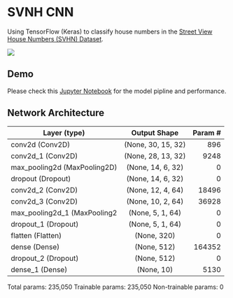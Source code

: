 # SVNH CNN

Using TensorFlow (Keras) to classify house numbers in the [Street View House Numbers (SVHN) Dataset](http://ufldl.stanford.edu/housenumbers/).

![](http://ufldl.stanford.edu/housenumbers/examples_new.png)

## Demo
Please check this [Jupyter Notebook](https://nbviewer.jupyter.org/github/dyckia/SVHN-CNN/blob/master/SVHN.ipynb) for the model pipline and performance.

## Network Architecture 

| Layer (type)        | Output Shape           | Param #  |
| ------------- |:-------------:| -----:|
| conv2d (Conv2D)      | (None, 30, 15, 32) | 896 |
| conv2d_1 (Conv2D)       | (None, 28, 13, 32) | 9248 |
| max_pooling2d (MaxPooling2D)      |  (None, 14, 6, 32) | 0 |
| dropout (Dropout)      | (None, 14, 6, 32) | 0 |
| conv2d_2 (Conv2D)      | (None, 12, 4, 64) | 18496 |
| conv2d_3 (Conv2D)      | (None, 10, 2, 64) | 36928 |
| max_pooling2d_1 (MaxPooling2      | (None, 5, 1, 64) | 0 |
| dropout_1 (Dropout)      | (None, 5, 1, 64) | 0 |
| flatten (Flatten)      | (None, 320) | 0 |
| dense (Dense)      | (None, 512) | 164352 |
| dropout_2 (Dropout)      | (None, 512) | 0 |
| dense_1 (Dense)      | (None, 10) | 5130 |

Total params: 235,050
Trainable params: 235,050
Non-trainable params: 0
